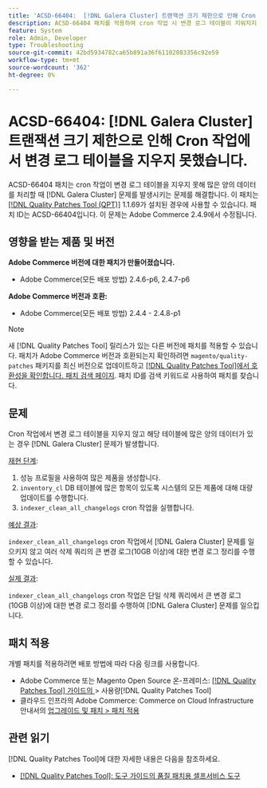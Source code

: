 ```yaml
---
title: 'ACSD-66404:  [!DNL Galera Cluster] 트랜잭션 크기 제한으로 인해 Cron 작업에서 변경 로그 테이블을 지우지 못했습니다.'
description: ACSD-66404 패치를 적용하여 cron 작업 시 변경 로그 테이블이 지워지지 않고 이러한 테이블에 많은 양의 데이터가 있는 경우  [!DNL Galera Cluster] 문제가 발생하는 Adobe Commerce 문제를 해결합니다.
feature: System
role: Admin, Developer
type: Troubleshooting
source-git-commit: 42bd5934782ca65b891a36f61102083356c92e59
workflow-type: tm+mt
source-wordcount: '362'
ht-degree: 0%

---
```



# ACSD-66404: [!DNL Galera Cluster] 트랜잭션 크기 제한으로 인해 Cron 작업에서 변경 로그 테이블을 지우지 못했습니다.

ACSD-66404 패치는 cron 작업이 변경 로그 테이블을 지우지 못해 많은 양의 데이터를 처리할 때 [!DNL Galera Cluster] 문제를 발생시키는 문제를 해결합니다. 이 패치는 [[!DNL Quality Patches Tool (QPT)]](/help/tools/quality-patches-tool/quality-patches-tool-to-self-serve-quality-patches.md) 1.1.69가 설치된 경우에 사용할 수 있습니다. 패치 ID는 ACSD-66404입니다. 이 문제는 Adobe Commerce 2.4.9에서 수정됩니다.

## 영향을 받는 제품 및 버전

**Adobe Commerce 버전에 대한 패치가 만들어졌습니다.**

* Adobe Commerce(모든 배포 방법) 2.4.6-p6, 2.4.7-p6

**Adobe Commerce 버전과 호환:**

* Adobe Commerce(모든 배포 방법) 2.4.4 - 2.4.8-p1

>[!NOTE]
>
>새 [!DNL Quality Patches Tool] 릴리스가 있는 다른 버전에 패치를 적용할 수 있습니다. 패치가 Adobe Commerce 버전과 호환되는지 확인하려면 `magento/quality-patches` 패키지를 최신 버전으로 업데이트하고 [[!DNL Quality Patches Tool]에서 호환성을 확인합니다. 패치 검색 페이지](https://experienceleague.adobe.com/tools/commerce-quality-patches/index.html?lang=ko). 패치 ID를 검색 키워드로 사용하여 패치를 찾습니다.

## 문제

Cron 작업에서 변경 로그 테이블을 지우지 않고 해당 테이블에 많은 양의 데이터가 있는 경우 [!DNL Galera Cluster] 문제가 발생합니다.

<u>재현 단계</u>:

1. 성능 프로필을 사용하여 많은 제품을 생성합니다.
1. `inventory_cl` DB 테이블에 많은 항목이 있도록 시스템의 모든 제품에 대해 대량 업데이트를 수행합니다.
1. `indexer_clean_all_changelogs` cron 작업을 실행합니다.

<u>예상 결과</u>:

`indexer_clean_all_changelogs` cron 작업에서 [!DNL Galera Cluster] 문제를 일으키지 않고 여러 삭제 쿼리의 큰 변경 로그(10GB 이상)에 대한 변경 로그 정리를 수행할 수 있습니다.

<u>실제 결과</u>:

`indexer_clean_all_changelogs` cron 작업은 단일 삭제 쿼리에서 큰 변경 로그(10GB 이상)에 대한 변경 로그 정리를 수행하여 [!DNL Galera Cluster] 문제를 일으킵니다.

## 패치 적용

개별 패치를 적용하려면 배포 방법에 따라 다음 링크를 사용합니다.

* Adobe Commerce 또는 Magento Open Source 온-프레미스: [[!DNL Quality Patches Tool]  가이드의 ](/help/tools/quality-patches-tool/usage.md)> 사용량[!DNL Quality Patches Tool]
* 클라우드 인프라의 Adobe Commerce: Commerce on Cloud Infrastructure 안내서의 [업그레이드 및 패치 > 패치 적용](https://experienceleague.adobe.com/docs/commerce-cloud-service/user-guide/develop/upgrade/apply-patches.html?lang=ko)

## 관련 읽기

[!DNL Quality Patches Tool]에 대한 자세한 내용은 다음을 참조하세요.

* [[!DNL Quality Patches Tool]: 도구 가이드의 품질 패치용 셀프서비스 도구](/help/tools/quality-patches-tool/quality-patches-tool-to-self-serve-quality-patches.md)
